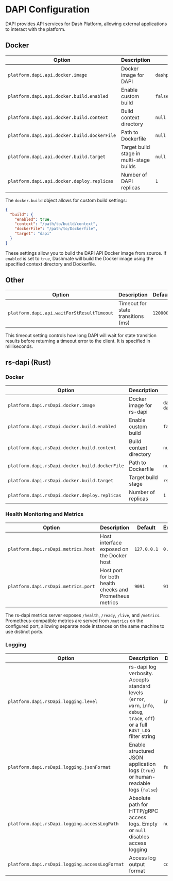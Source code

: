 # DAPI Configuration

DAPI provides API services for Dash Platform, allowing external applications to interact with the platform.

## Docker

| Option | Description | Default | Example                 |
|--------|-------------|---------|-------------------------|
| `platform.dapi.api.docker.image` | Docker image for DAPI | `dashpay/dapi:${version}` | `dashpay/dapi:latest`   |
| `platform.dapi.api.docker.build.enabled` | Enable custom build | `false` | `true`                  |
| `platform.dapi.api.docker.build.context` | Build context directory | `null` | `"/path/to/context"`    |
| `platform.dapi.api.docker.build.dockerFile` | Path to Dockerfile | `null` | `"/path/to/Dockerfile"` |
| `platform.dapi.api.docker.build.target` | Target build stage in multi-stage builds | `null` | `"dapi"` |
| `platform.dapi.api.docker.deploy.replicas` | Number of DAPI replicas | `1` | `3`                     |

The `docker.build` object allows for custom build settings:
```json
{
  "build": {
    "enabled": true,
    "context": "/path/to/build/context",
    "dockerFile": "/path/to/Dockerfile",
    "target": "dapi"
  }
}
```

These settings allow you to build the DAPI API Docker image from source. If `enabled` is set to `true`, Dashmate will build the Docker image using the specified context directory and Dockerfile.

## Other

| Option | Description | Default | Example |
|--------|-------------|---------|---------|
| `platform.dapi.api.waitForStResultTimeout` | Timeout for state transitions (ms) | `120000` | `240000` |

This timeout setting controls how long DAPI will wait for state transition results before returning a timeout error to the client. It is specified in milliseconds.

## rs-dapi (Rust)

### Docker

| Option | Description | Default | Example |
|--------|-------------|---------|---------|
| `platform.dapi.rsDapi.docker.image` | Docker image for rs-dapi | `dashpay/rs-dapi:${version}` | `dashpay/rs-dapi:latest` |
| `platform.dapi.rsDapi.docker.build.enabled` | Enable custom build | `false` | `true` |
| `platform.dapi.rsDapi.docker.build.context` | Build context directory | `null` | `"/path/to/context"` |
| `platform.dapi.rsDapi.docker.build.dockerFile` | Path to Dockerfile | `null` | `"/path/to/Dockerfile"` |
| `platform.dapi.rsDapi.docker.build.target` | Target build stage | `rs-dapi` | `"rs-dapi"` |
| `platform.dapi.rsDapi.docker.deploy.replicas` | Number of replicas | `1` | `2` |

### Health Monitoring and Metrics

| Option | Description | Default | Example |
|--------|-------------|---------|---------|
| `platform.dapi.rsDapi.metrics.host` | Host interface exposed on the Docker host | `127.0.0.1` | `0.0.0.0` |
| `platform.dapi.rsDapi.metrics.port` | Host port for both health checks and Prometheus metrics | `9091` | `9191` |

The rs-dapi metrics server exposes `/health`, `/ready`, `/live`, and `/metrics`. Prometheus-compatible metrics are served from `/metrics` on the configured port, allowing separate node instances on the same machine to use distinct ports.

### Logging

| Option | Description | Default | Example |
|--------|-------------|---------|---------|
| `platform.dapi.rsDapi.logging.level` | rs-dapi log verbosity. Accepts standard levels (`error`, `warn`, `info`, `debug`, `trace`, `off`) or a full `RUST_LOG` filter string | `info` | `debug` |
| `platform.dapi.rsDapi.logging.jsonFormat` | Enable structured JSON application logs (`true`) or human-readable logs (`false`) | `false` | `true` |
| `platform.dapi.rsDapi.logging.accessLogPath` | Absolute path for HTTP/gRPC access logs. Empty or `null` disables access logging | `null` | `"/var/log/rs-dapi/access.log"` |
| `platform.dapi.rsDapi.logging.accessLogFormat` | Access log output format | `combined` | `json` |
